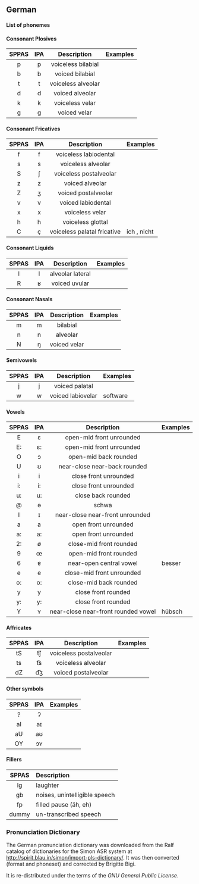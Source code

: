 ## German

#### List of phonemes


#### Consonant Plosives

| SPPAS |  IPA  | Description           | Examples  |
|:-----:|:-----:|:---------------------:|:----------|
|   p   |   p   | voiceless bilabial    |      |
|   b   |   b   | voiced bilabial       |       |
|   t   |   t   | voiceless alveolar    |      |
|   d   |   d   | voiced alveolar       |       |
|   k   |   k   | voiceless velar       |      |
|   g   |   g   | voiced velar          |       |



#### Consonant Fricatives

| SPPAS |  IPA  | Description            | Examples  |
|:-----:|:-----:|:----------------------:|:----------|
|   f   |   f   | voiceless labiodental  |      |
|   s   |   s   | voiceless alveolar     |       |
|   S   |   ʃ   | voiceless postalveolar |      |
|   z   |   z   | voiced alveolar        |       |
|   Z   |   ʒ   | voiced postalveolar    |      |
|   v   |   v   | voiced labiodental     |       |
|   x   |   x   | voiceless velar        |      |
|   h   |   h   | voiceless glottal      |        |
|   C   |   ç   | voiceless palatal fricative | ich , nicht |



#### Consonant Liquids

| SPPAS |  IPA  | Description            | Examples        |
|:-----:|:-----:|:----------------------:|:----------------|
|   l   |   l   | alveolar lateral       |   |
|   R   |   ʁ   | voiced uvular          |   |



#### Consonant Nasals

| SPPAS |  IPA  | Description            | Examples  |
|:-----:|:-----:|:----------------------:|:----------|
|   m   |   m   | bilabial               |       |
|   n   |   n   | alveolar               |       |
|   N   |   ŋ   | voiced velar           |  |



#### Semivowels

| SPPAS |  IPA  | Description            | Examples  |
|:-----:|:-----:|:----------------------:|:----------|
|   j   |   j   | voiced palatal         |       |
|   w   |   w   | voiced labiovelar      | software    | 



#### Vowels

| SPPAS |  IPA  | Description               | Examples        |
|:-----:|:-----:|:-------------------------:|:----------------|
|   E   |   ɛ   | open-mid front unrounded  |      |
|   E:  |   ɛ:  | open-mid front unrounded  |      |
|   O   |   ɔ   | open-mid back rounded     |  |
|   U   |   ʊ   | near-close near-back rounded  |   |
|   i   |   i   | close front unrounded     |    |
|   i:  |   i:  | close front unrounded     |    |
|   u:  |   u:  | close back rounded        |     |
|   @   |   ə   | schwa                     |                 |
|   I   |   ɪ   | near-close near-front unrounded |    |
|   a   |   a   | open front unrounded      |   |
|   a:  |   a:  | open front unrounded      |   |
|   2:  |   ø   | close-mid front rounded   |   |
|   9   |   œ   | open-mid front rounded    |   |
|   6   |   ɐ   | near-open central vowel   | besser    |
|   e   |   e   | close-mid front unrounded |   |
|   o:  |   o:  | close-mid back rounded    |   |
|   y   |   y   | close front rounded       |      |
|   y:  |   y:  | close front rounded       |      |
|   Y   |   ʏ   | near-close near-front rounded vowel | hübsch    |



#### Affricates

| SPPAS |  IPA  | Description               | Examples                |
|:-----:|:-----:|:-------------------------:|:------------------------|
|  tS   |  t͡ʃ   | voiceless postalveolar    |  |
|  ts   |  t͡s   | voiceless alveolar        |  |
|  dZ   |  d͡ʒ   | voiced postalveolar       |  | 



#### Other symbols

| SPPAS |  IPA  | Examples  |
|:-----:|:-----:|:----------|
|   ?   |   ʔ   |           |
|  aI   |  aɪ   |     |
|  aU   |  aʊ   |     |
|  OY   |  ɔʏ   |     |


#### Fillers

| SPPAS | Description                     | 
|:-----:|:--------------------------------|
| lg    |  laughter                       |
| gb    |  noises, unintelligible speech  |
| fp    |  filled pause (äh, eh)          |
| dummy |  un-transcribed speech          |


### Pronunciation Dictionary

The German pronunciation dictionary was downloaded from the Ralf catalog
of dictionaries for the Simon ASR system at
<http://spirit.blau.in/simon/import-pls-dictionary/>.
It was then converted (format and phoneset) and corrected by Brigitte Bigi.

It is re-distributed under the terms of the *GNU General Public License*.
